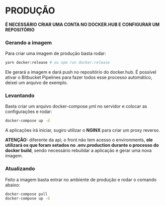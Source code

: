 PRODUÇÃO
========

**É NECESSÁRIO CRIAR UMA CONTA NO DOCKER.HUB E CONFIGURAR UM REPOSITÓRIO**

### Gerando a imagem

Para criar uma imagem de produção basta rodar:

```bash
yarn docker:release # ou npm run docker:release
```

Ele gerará a imagem e dará push no repositório do docker.hub. É possível ativar
o Bitbucket Pipelines para fazer todos esse processo automático, deixei um arquivo de exemplo.

### Levantando

Basta criar um arquivo docker-compose.yml no servidor e colocar as configurações e rodar:

```bash
docker-compose up -d
```

A aplicações irá iniciar, sugiro utilizar o **NGINX** para criar um proxy reverso.

**ATENÇÃO:** diferente da api, o front não tem acesso o environments,
**ele utilizará os que foram setados no .env.production durante o processo do docker build**, 
sendo necessário rebuildar a aplicação e gerar uma nova imagem.

### Atualizando

Feito a imagem basta entrar no ambiente de produção e rodar o comando abaixo:

```bash
docker-compose pull
docker-compose up -d
```